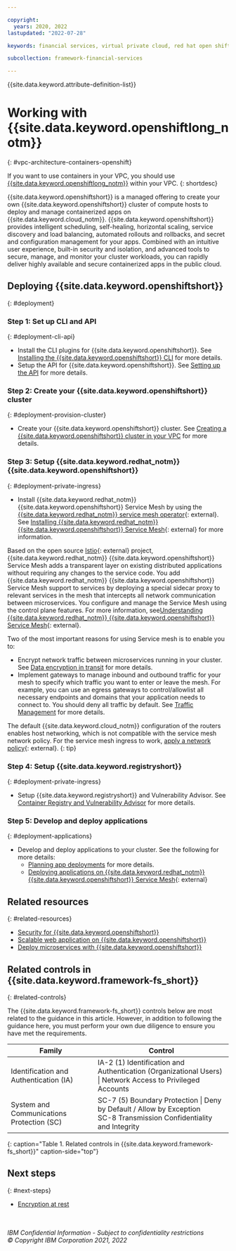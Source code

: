 ```yaml
---

copyright:
  years: 2020, 2022
lastupdated: "2022-07-28"

keywords: financial services, virtual private cloud, red hat open shift

subcollection: framework-financial-services

---
```


{{site.data.keyword.attribute-definition-list}}

# Working with {{site.data.keyword.openshiftlong_notm}}
{: #vpc-architecture-containers-openshift}

If you want to use containers in your VPC, you should use [{{site.data.keyword.openshiftlong_notm}}](/docs/openshift?topic=openshift-roks-overview) within your VPC.
{: shortdesc}

{{site.data.keyword.openshiftshort}} is a managed offering to create your own {{site.data.keyword.openshiftshort}} cluster of compute hosts to deploy and manage containerized apps on {{site.data.keyword.cloud_notm}}. {{site.data.keyword.openshiftshort}} provides intelligent scheduling, self-healing, horizontal scaling, service discovery and load balancing, automated rollouts and rollbacks, and secret and configuration management for your apps. Combined with an intuitive user experience, built-in security and isolation, and advanced tools to secure, manage, and monitor your cluster workloads, you can rapidly deliver highly available and secure containerized apps in the public cloud.

## Deploying {{site.data.keyword.openshiftshort}}
{: #deployment}

### Step 1: Set up CLI and API
{: #deployment-cli-api}

* Install the CLI plugins for {{site.data.keyword.openshiftshort}}. See [Installing the {{site.data.keyword.openshiftshort}} CLI]() for more details.
* Setup the API for {{site.data.keyword.openshiftshort}}. See [Setting up the API](/docs/openshift?topic=openshift-cs_api_install) for more details.

### Step 2: Create your {{site.data.keyword.openshiftshort}} cluster
{: #deployment-provision-cluster}

* Create your {{site.data.keyword.openshiftshort}} cluster. See [Creating a {{site.data.keyword.openshiftshort}} cluster in your VPC](/docs/openshift?topic=openshift-vpc_rh_tutorial) for more details.



### Step 3: Setup {{site.data.keyword.redhat_notm}} {{site.data.keyword.openshiftshort}}
{: #deployment-private-ingress}

* Install {{site.data.keyword.redhat_notm}} {{site.data.keyword.openshiftshort}} Service Mesh by using the [{{site.data.keyword.redhat_notm}} service mesh operator](https://docs.openshift.com/container-platform/4.5/service_mesh/v1x/servicemesh-release-notes.html){: external}. See [Installing {{site.data.keyword.redhat_notm}} {{site.data.keyword.openshiftshort}} Service Mesh](https://docs.openshift.com/container-platform/4.5/service_mesh/v1x/installing-ossm.html){: external} for more information.

Based on the open source [Istio](https://istio.io/){: external} project, {{site.data.keyword.redhat_notm}} {{site.data.keyword.openshiftshort}} Service Mesh adds a transparent layer on existing distributed applications without requiring any changes to the service code. You add {{site.data.keyword.redhat_notm}} {{site.data.keyword.openshiftshort}} Service Mesh support to services by deploying a special sidecar proxy to relevant services in the mesh that intercepts all network communication between microservices. You configure and manage the Service Mesh using the control plane features. For more information, see[Understanding {{site.data.keyword.redhat_notm}} {{site.data.keyword.openshiftshort}} Service Mesh](https://docs.openshift.com/container-platform/4.5/service_mesh/v1x/ossm-architecture.html){: external}.

Two of the most important reasons for using Service mesh is to enable you to:

* Encrypt network traffic between microservices running in your cluster. See [Data encryption in transit](/docs/allowlist/framework-financial-services?topic=framework-financial-services-vpc-architecture-encryption-in-transit) for more details.
* Implement gateways to manage inbound and outbound traffic for your mesh to specify which traffic you want to enter or leave the mesh. For example, you can use an egress gateways to control/allowlist all necessary endpoints and domains that your application needs to connect to. You should deny all traffic by default. See [Traffic Management](https://docs.openshift.com/container-platform/4.5/service_mesh/v1x/ossm-traffic-manage.html#ossm-routing-gw_routing-traffic-v1x) for more details.

The default {{site.data.keyword.cloud_notm}} configuration of the routers enables host networking, which is not compatible with the service mesh network policy. For the service mesh ingress to work, [apply a network policy](https://gist.githubusercontent.com/kitch/39c504a2ed9e381c2aadea436d5b52e4/raw/d8efa69f41d41425b16bb363a881a98d40d3708c/mesh-policy.yaml){: external}.
{: tip}





### Step 4: Setup {{site.data.keyword.registryshort}}
{: #deployment-private-ingress}

* Setup {{site.data.keyword.registryshort}} and Vulnerability Advisor. See [Container Registry and Vulnerability Advisor](/docs/allowlist/framework-financial-services?topic=framework-financial-services-vpc-architecture-development-processes#vpc-architecture-development-processes-registry-vulnerability-advisor) for more details.


### Step 5: Develop and deploy applications 
{: #deployment-applications}

* Develop and deploy applications to your cluster. See the following for more details:
    * [Planning app deployments](/docs/openshift?topic=openshift-plan_deploy) for more details.
    * [Deploying applications on {{site.data.keyword.redhat_notm}} {{site.data.keyword.openshiftshort}} Service Mesh](https://docs.openshift.com/container-platform/4.5/service_mesh/v1x/prepare-to-deploy-applications-ossm.html){: external}

## Related resources
{: #related-resources}



* [Security for {{site.data.keyword.openshiftshort}}](/docs/openshift?topic=openshift-security)
* [Scalable web application on {{site.data.keyword.openshiftshort}}](/docs/solution-tutorials?topic=solution-tutorials-scalable-webapp-openshift)
* [Deploy microservices with {{site.data.keyword.openshiftshort}}](/docs/solution-tutorials?topic=solution-tutorials-openshift-microservices)

## Related controls in {{site.data.keyword.framework-fs_short}} 
{: #related-controls}

The {{site.data.keyword.framework-fs_short}} controls below are most related to the guidance in this article. However, in addition to following the guidance here, you must perform your own due diligence to ensure you have met the requirements.

| Family | Control |
|--------|---------|
| Identification and Authentication (IA) | IA-2 (1) Identification and Authentication (Organizational Users) &#124; Network Access to Privileged Accounts |
| System and Communications Protection (SC) | SC-7 (5)	Boundary Protection &#124; Deny by Default / Allow by Exception<br>SC-8	Transmission Confidentiality and Integrity |
{: caption="Table 1. Related controls in {{site.data.keyword.framework-fs_short}}" caption-side="top"}






## Next steps
{: #next-steps}

* [Encryption at rest](/docs/allowlist/framework-financial-services?topic=framework-financial-services-vpc-architecture-encryption-at-rest)


<br></br>
_IBM Confidential Information - Subject to confidentiality restrictions_<br>
_&#169; Copyright IBM Corporation 2021, 2022_
